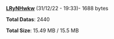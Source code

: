 [**LRyNHwkw**](/data/LRyNHwkw.txt) (31/12/22 - 19:33)- 1688 bytes

**Total Datas**: 2440

**Total Size**: 15.49 MB / 15.5 MB
